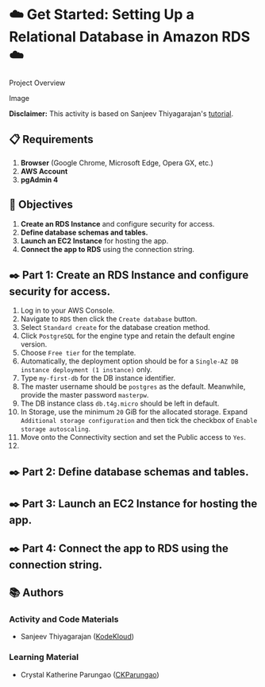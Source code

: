 # ☁️ Get Started: Setting Up a Relational Database in Amazon RDS ☁️

Project Overview

Image

**Disclaimer:** This activity is based on Sanjeev Thiyagarajan's [tutorial](https://youtu.be/ylmwaDUMV9c?si=jGnEN8NObwqD8-jc&t=421).

## 📋 Requirements
1. **Browser** (Google Chrome, Microsoft Edge, Opera GX, etc.)
2. **AWS Account**
3. **pgAdmin 4**

## 🎯 Objectives
1. **Create an RDS Instance** and configure security for access.
2. **Define database schemas and tables.**
3. **Launch an EC2 Instance** for hosting the app.
4. **Connect the app to RDS** using the connection string.

## ✒️ Part 1: Create an RDS Instance and configure security for access.
1. Log in to your AWS Console.
2. Navigate to `RDS` then click the `Create database` button.
3. Select `Standard create` for the database creation method.
4. Click `PostgreSQL` for the engine type and retain the default engine version.
5. Choose `Free tier` for the template.
6. Automatically, the deployment option should be for a `Single-AZ DB instance deployment (1 instance)` only.
7. Type `my-first-db` for the DB instance identifier.
8. The master username should be `postgres` as the default. Meanwhile, provide the master password `masterpw`.
9. The DB instance class `db.t4g.micro` should be left in default.
10. In Storage, use the minimum `20` GiB for the allocated storage. Expand `Additional storage configuration` and then tick the checkbox of `Enable storage autoscaling`.
11. Move onto the Connectivity section and set the Public access to `Yes`.
12. 

## ✒️ Part 2: Define database schemas and tables.


## ✒️ Part 3: Launch an EC2 Instance for hosting the app.


## ✒️ Part 4: Connect the app to RDS using the connection string.


## 📚 Authors
### Activity and Code Materials
- Sanjeev Thiyagarajan ([KodeKloud](https://youtu.be/ylmwaDUMV9c?si=jGnEN8NObwqD8-jc&t=421))
### Learning Material
- Crystal Katherine Parungao ([CKParungao](https://github.com/CKParungao))
